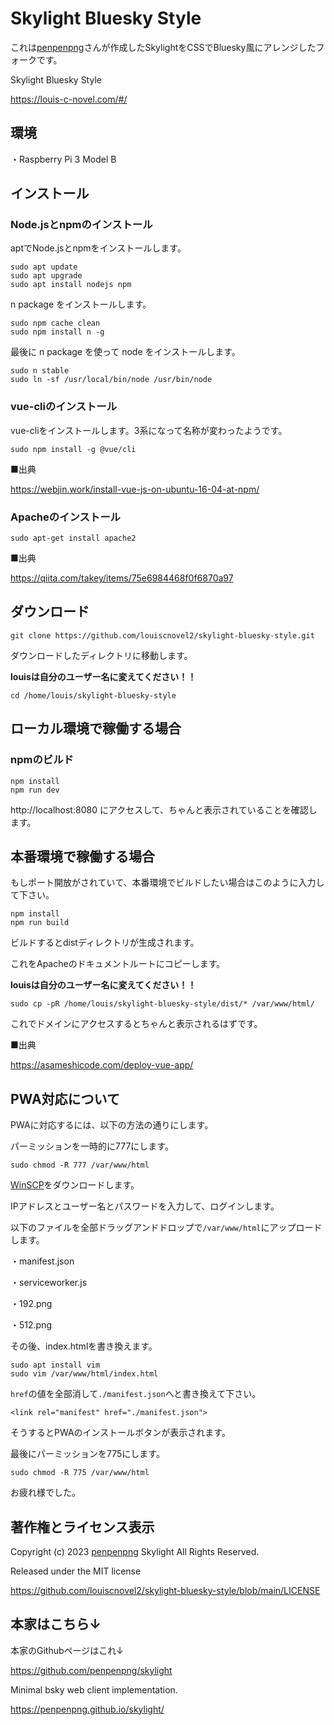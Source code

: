 # Skylight Bluesky Style

これは[penpenpng](https://snort.social/p/npub133vj8ycevdle0cq8mtgddq0xtn34kxkwxvak983dx0u5vhqnycyqj6tcza)さんが作成したSkylightをCSSでBluesky風にアレンジしたフォークです。

Skylight Bluesky Style

https://louis-c-novel.com/#/

## 環境

・Raspberry Pi 3 Model B

## インストール

### Node.jsとnpmのインストール

aptでNode.jsとnpmをインストールします。

```
sudo apt update
sudo apt upgrade
sudo apt install nodejs npm
```

n package をインストールします。

```
sudo npm cache clean
sudo npm install n -g
```

最後に n package を使って node をインストールします。

```
sudo n stable
sudo ln -sf /usr/local/bin/node /usr/bin/node
```

### vue-cliのインストール

vue-cliをインストールします。3系になって名称が変わったようです。

```
sudo npm install -g @vue/cli
```

■出典

https://webjin.work/install-vue-js-on-ubuntu-16-04-at-npm/

### Apacheのインストール

```
sudo apt-get install apache2
```

■出典

https://qiita.com/takey/items/75e6984468f0f6870a97

## ダウンロード

```
git clone https://github.com/louiscnovel2/skylight-bluesky-style.git
```

ダウンロードしたディレクトリに移動します。

**louisは自分のユーザー名に変えてください！！**

```
cd /home/louis/skylight-bluesky-style
```

## ローカル環境で稼働する場合

### npmのビルド

```
npm install
npm run dev
```

http://localhost:8080 にアクセスして、ちゃんと表示されていることを確認します。

## 本番環境で稼働する場合

もしポート開放がされていて、本番環境でビルドしたい場合はこのように入力して下さい。

```
npm install
npm run build
```

ビルドするとdistディレクトリが生成されます。

これをApacheのドキュメントルートにコピーします。

**louisは自分のユーザー名に変えてください！！**

```
sudo cp -pR /home/louis/skylight-bluesky-style/dist/* /var/www/html/
```

これでドメインにアクセスするとちゃんと表示されるはずです。

■出典

https://asameshicode.com/deploy-vue-app/

## PWA対応について

PWAに対応するには、以下の方法の通りにします。

パーミッションを一時的に777にします。

```
sudo chmod -R 777 /var/www/html
```

[WinSCP](https://forest.watch.impress.co.jp/library/software/winscp/)をダウンロードします。

IPアドレスとユーザー名とパスワードを入力して、ログインします。

以下のファイルを全部ドラッグアンドドロップで`/var/www/html`にアップロードします。

・manifest.json

・serviceworker.js

・192.png

・512.png

その後、index.htmlを書き換えます。

```
sudo apt install vim
sudo vim /var/www/html/index.html
```

`href`の値を全部消して`./manifest.json`へと書き換えて下さい。

```
<link rel="manifest" href="./manifest.json">
```

そうするとPWAのインストールボタンが表示されます。

最後にパーミッションを775にします。

```
sudo chmod -R 775 /var/www/html
```

お疲れ様でした。

## 著作権とライセンス表示

Copyright (c) 2023 [penpenpng](https://snort.social/p/npub133vj8ycevdle0cq8mtgddq0xtn34kxkwxvak983dx0u5vhqnycyqj6tcza) Skylight All Rights Reserved.

Released under the MIT license

https://github.com/louiscnovel2/skylight-bluesky-style/blob/main/LICENSE

## 本家はこちら↓

本家のGithubページはこれ↓

https://github.com/penpenpng/skylight

Minimal bsky web client implementation.

https://penpenpng.github.io/skylight/

